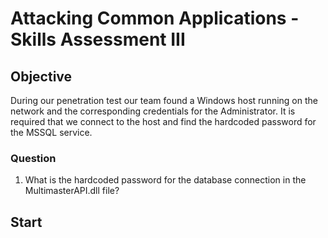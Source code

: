 # Attacking Common Applications - Skills Assessment III

## Objective 

During our penetration test our team found a Windows host running on the network and the corresponding credentials for the Administrator. It is required that we connect to the host and find the hardcoded password for the MSSQL service.

### Question 

1. What is the hardcoded password for the database connection in the MultimasterAPI.dll file?

## Start 

